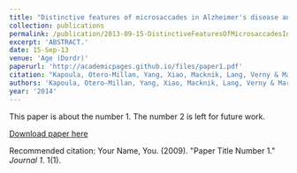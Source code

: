 ```yaml
---
title: "Distinctive features of microsaccades in Alzheimer's disease and in mild cognitive impairment."
collection: publications
permalink: /publication/2013-09-15-DistinctiveFeaturesOfMicrosaccadesInAlzheimer_sDiseaseAndInMild
excerpt: 'ABSTRACT.'
date: 15-Sep-13
venue: 'Age (Dordr)'
paperurl: 'http://academicpages.github.io/files/paper1.pdf'
citation: "Kapoula, Otero-Millan, Yang, Xiao, Macknik, Lang, Verny & Martinez-Conde(2020) Distinctive features of microsaccades in Alzheimer's disease and in mild cognitive impairment.. Age (Dordr). 2014 Apr;36(2):535-43. "
authors: 'Kapoula, Otero-Millan, Yang, Xiao, Macknik, Lang, Verny & Martinez-Conde'
year: '2014'
---
```

This paper is about the number 1. The number 2 is left for future work.

[Download paper here](http://academicpages.github.io/files/paper1.pdf)

Recommended citation: Your Name, You. (2009). "Paper Title Number 1." <i>Journal 1</i>. 1(1).
